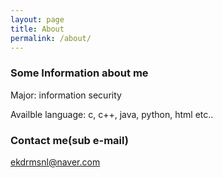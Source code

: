 ```yaml
---
layout: page
title: About
permalink: /about/
---
```



### Some Information about me

Major: information security

Availble language: c, c++, java, python, html etc..

### Contact me(sub e-mail)

[ekdrmsnl@naver.com](mailto:ekdrmsnl@naver.com)
